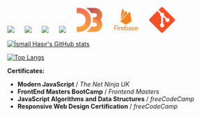 <img
    src="https://cdn.jsdelivr.net/gh/devicons/devicon@latest/icons/html5/html5-plain.svg"
    width="60px"
  />&nbsp;&nbsp;&nbsp;&nbsp;&nbsp;
  <img
    src="https://cdn.jsdelivr.net/gh/devicons/devicon@latest/icons/css3/css3-plain.svg"
    width="60px"
    />&nbsp;&nbsp;&nbsp;&nbsp;&nbsp;
  <img
    src="https://cdn.jsdelivr.net/gh/devicons/devicon@latest/icons/javascript/javascript-plain.svg"
    width="60px"
  />&nbsp;&nbsp;&nbsp;&nbsp;&nbsp;
  <img
    src="https://cdn.jsdelivr.net/gh/devicons/devicon@latest/icons/react/react-original.svg"
    width="60px"
  />&nbsp;&nbsp;&nbsp;&nbsp;&nbsp;
  <img
    src="https://github.com/devicons/devicon/blob/master/icons/d3js/d3js-original.svg"
    width="60px"
  />&nbsp;&nbsp;&nbsp;&nbsp;&nbsp;
  <img
    src="https://raw.githubusercontent.com/devicons/devicon/2ae2a900d2f041da66e950e4d48052658d850630/icons/firebase/firebase-plain-wordmark.svg"
    width="60px" height='60px'
  />&nbsp;&nbsp;&nbsp;&nbsp;&nbsp;
  <img
    src="https://raw.githubusercontent.com/devicons/devicon/2ae2a900d2f041da66e950e4d48052658d850630/icons/git/git-plain.svg"
    width="60px" height='60px'
  />&nbsp;&nbsp;&nbsp;&nbsp;&nbsp;

<!--
**ismailhasir/ismailhasir** is a ✨ _special_ ✨ repository because its `README.md` (this file) appears on your GitHub profile.
-->

[![İsmail Hasır's GitHub stats](https://github-readme-stats.vercel.app/api?username=ismailhasir&theme=github_dark&show_icons=true&hide_border=true)](https://github.com/ismailhasir/github-readme-stats)


[![Top Langs](https://github-readme-stats.vercel.app/api/top-langs/?username=ismailhasir&layout=compact&theme=github_dark&hide_border=true)](https://github.com/ismailhasir/github-readme-stats)


**Certificates:**
- **Modern JavaScript** / *The Net Ninja UK*
- **FrontEnd Masters BootCamp** / *Frontend Masters*
- **JavaScript Algorithms and Data Structures** / *freeCodeCamp*
- **Responsive Web Design Certification** / *freeCodeCamp*
